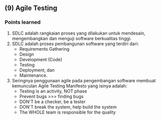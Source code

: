 ## (9) Agile Testing

### Points learned
1. SDLC adalah rangkaian proses yang dilakukan untuk mendesain, mengembangkan dan menguji software berkualitas tinggi.
2. SDLC adalah proses pembangunan software yang terdiri dari:
	* Requirements Gathering
	* Design
	* Development (Code)
	* Testing
	* Deployment, dan
	* Maintenance.
3. Seringnya penggunaan agile pada pengembangan software membuat kemunculan Agile Testing Manifesto yang isinya adalah:
	* Testing is an activity, NOT phase
	* Prevent bugs >>> finding bugs
	* DON'T be a checker, be a tester
	* DON'T break the system, help build the system
	* The WHOLE team is responsible for the quality